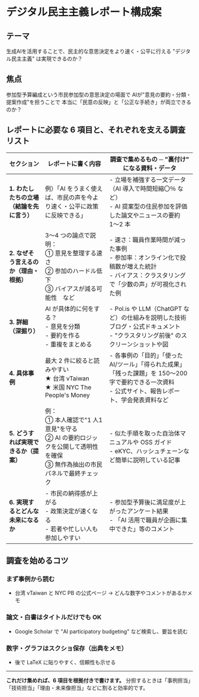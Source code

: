 # デジタル民主主義レポート構成案

## テーマ
生成AIを活用することで、民主的な意思決定をより速く・公平に行える "デジタル民主主義" は実現できるのか？

## 焦点
参加型予算編成という市民参加型の意思決定の場面で
AIが"意見の要約・分類・提案作成"を担うことで
本当に「民意の反映」と「公正な手続き」が両立できるのか？

## レポートに必要な 6 項目と、それぞれを支える調査リスト

| セクション | レポートに書く内容 | 調査で集めるもの ─ "裏付け" になる資料・データ |
|-----------|------------------|-------------------------------------------|
| **1. わたしたちの立場（結論を先に言う）** | 例）「AI をうまく使えば、市民の声を今より速く・公平に政策に反映できる」 | - 立場を補強する一文データ（AI 導入で時間短縮〇％ など）<br>- AI 提案型の住民参加を評価した論文やニュースの要約 1〜2 本 |
| **2. なぜそう言えるのか（理由・根拠）** | 3〜4 つの論点で説明：<br>① 意見を整理する速さ<br>② 参加のハードル低下<br>③ バイアスが減る可能性　など | - 速さ：職員作業時間が減った事例<br>- 参加率：オンライン化で投稿数が増えた統計<br>- バイアス：クラスタリングで「少数の声」が可視化された例 |
| **3. 詳細（深掘り）** | AI が具体的に何をする？<br>- 意見を分類<br>- 要約を作る<br>- 重複をまとめる | - Pol.is や LLM（ChatGPT など）の仕組みを説明した技術ブログ・公式ドキュメント<br>- "クラスタリング前後" のスクリーンショットや図 |
| **4. 具体事例** | 最大 2 件に絞ると読みやすい<br>★ 台湾 vTaiwan<br>★ 米国 NYC The People's Money | - 各事例の「目的」「使った AI/ツール」「得られた成果」「残った課題」を 150〜200 字で要約できる一次資料<br>- 公式サイト、報告レポート、学会発表資料など |
| **5. どうすれば実現できるか（提案）** | 例：<br>① 本人確認で"1 人1 意見"を守る<br>② AI の要約ロジックを公開して透明性を確保<br>③ 無作為抽出の市民パネルで最終チェック | - 似た手順を取った自治体マニュアルや OSS ガイド<br>- eKYC、ハッシュチェーンなど簡単に説明している記事 |
| **6. 実現するとどんな未来になるか** | - 市民の納得感が上がる<br>- 政策決定が速くなる<br>- 若者や忙しい人も参加しやすい | - 参加型予算後に満足度が上がったアンケート結果<br>- 「AI 活用で職員が企画に集中できた」等のコメント |

## 調査を始めるコツ

### まず事例から読む
- 台湾 vTaiwan と NYC PB の公式ページ → どんな数字やコメントがあるかメモ

### 論文・白書はタイトルだけでも OK
- Google Scholar で "AI participatory budgeting" など検索し、要旨を読む

### 数字・グラフはスクショ保存（出典をメモ）
- 後で LaTeX に貼りやすく、信頼性も示せる

---

**これだけ集めれば、6 項目を根拠付きで書けます。**
分担するときは「事例担当」「技術担当」「理由・未来像担当」などに割ると効率的です。 